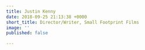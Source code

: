 ```yaml
---
title: Justin Kenny
date: 2018-09-25 21:13:38 +0000
short_title: Director/Writer, Small Footprint Films
image: ''
published: false

---
```

